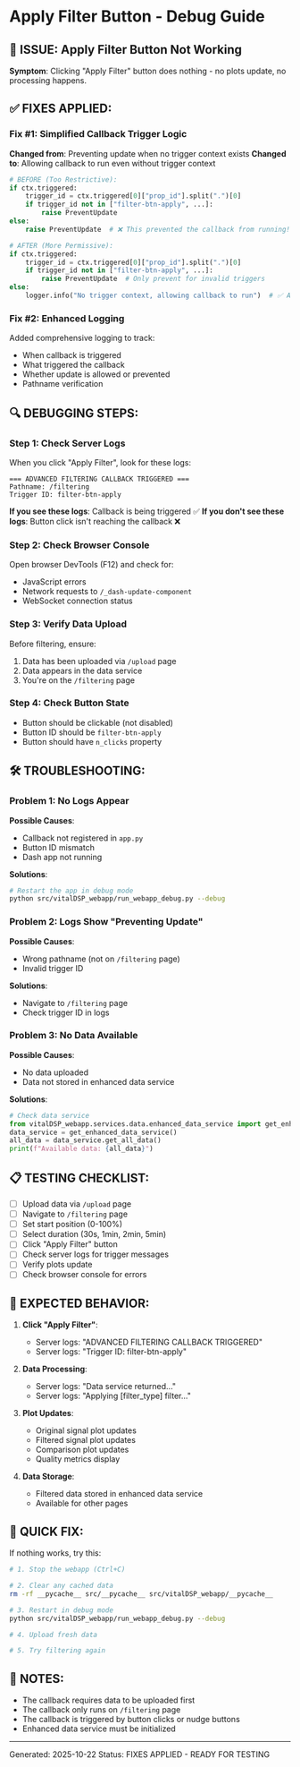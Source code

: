 # Apply Filter Button - Debug Guide

## 🚨 ISSUE: Apply Filter Button Not Working

**Symptom**: Clicking "Apply Filter" button does nothing - no plots update, no processing happens.

## ✅ FIXES APPLIED:

### **Fix #1: Simplified Callback Trigger Logic**

**Changed from**: Preventing update when no trigger context exists
**Changed to**: Allowing callback to run even without trigger context

```python
# BEFORE (Too Restrictive):
if ctx.triggered:
    trigger_id = ctx.triggered[0]["prop_id"].split(".")[0]
    if trigger_id not in ["filter-btn-apply", ...]:
        raise PreventUpdate
else:
    raise PreventUpdate  # ❌ This prevented the callback from running!

# AFTER (More Permissive):
if ctx.triggered:
    trigger_id = ctx.triggered[0]["prop_id"].split(".")[0]
    if trigger_id not in ["filter-btn-apply", ...]:
        raise PreventUpdate  # Only prevent for invalid triggers
else:
    logger.info("No trigger context, allowing callback to run")  # ✅ Allow callback to run
```

### **Fix #2: Enhanced Logging**

Added comprehensive logging to track:
- When callback is triggered
- What triggered the callback
- Whether update is allowed or prevented
- Pathname verification

## 🔍 DEBUGGING STEPS:

### **Step 1: Check Server Logs**

When you click "Apply Filter", look for these logs:

```
=== ADVANCED FILTERING CALLBACK TRIGGERED ===
Pathname: /filtering
Trigger ID: filter-btn-apply
```

**If you see these logs**: Callback is being triggered ✅
**If you don't see these logs**: Button click isn't reaching the callback ❌

### **Step 2: Check Browser Console**

Open browser DevTools (F12) and check for:
- JavaScript errors
- Network requests to `/_dash-update-component`
- WebSocket connection status

### **Step 3: Verify Data Upload**

Before filtering, ensure:
1. Data has been uploaded via `/upload` page
2. Data appears in the data service
3. You're on the `/filtering` page

### **Step 4: Check Button State**

- Button should be clickable (not disabled)
- Button ID should be `filter-btn-apply`
- Button should have `n_clicks` property

## 🛠️ TROUBLESHOOTING:

### **Problem 1: No Logs Appear**

**Possible Causes**:
- Callback not registered in `app.py`
- Button ID mismatch
- Dash app not running

**Solutions**:
```bash
# Restart the app in debug mode
python src/vitalDSP_webapp/run_webapp_debug.py --debug
```

### **Problem 2: Logs Show "Preventing Update"**

**Possible Causes**:
- Wrong pathname (not on `/filtering` page)
- Invalid trigger ID

**Solutions**:
- Navigate to `/filtering` page
- Check trigger ID in logs

### **Problem 3: No Data Available**

**Possible Causes**:
- No data uploaded
- Data not stored in enhanced data service

**Solutions**:
```python
# Check data service
from vitalDSP_webapp.services.data.enhanced_data_service import get_enhanced_data_service
data_service = get_enhanced_data_service()
all_data = data_service.get_all_data()
print(f"Available data: {all_data}")
```

## 📋 TESTING CHECKLIST:

- [ ] Upload data via `/upload` page
- [ ] Navigate to `/filtering` page
- [ ] Set start position (0-100%)
- [ ] Select duration (30s, 1min, 2min, 5min)
- [ ] Click "Apply Filter" button
- [ ] Check server logs for trigger messages
- [ ] Verify plots update
- [ ] Check browser console for errors

## 🎯 EXPECTED BEHAVIOR:

1. **Click "Apply Filter"**:
   - Server logs: "ADVANCED FILTERING CALLBACK TRIGGERED"
   - Server logs: "Trigger ID: filter-btn-apply"

2. **Data Processing**:
   - Server logs: "Data service returned..."
   - Server logs: "Applying [filter_type] filter..."

3. **Plot Updates**:
   - Original signal plot updates
   - Filtered signal plot updates
   - Comparison plot updates
   - Quality metrics display

4. **Data Storage**:
   - Filtered data stored in enhanced data service
   - Available for other pages

## 🚀 QUICK FIX:

If nothing works, try this:

```bash
# 1. Stop the webapp (Ctrl+C)

# 2. Clear any cached data
rm -rf __pycache__ src/__pycache__ src/vitalDSP_webapp/__pycache__

# 3. Restart in debug mode
python src/vitalDSP_webapp/run_webapp_debug.py --debug

# 4. Upload fresh data

# 5. Try filtering again
```

## 📝 NOTES:

- The callback requires data to be uploaded first
- The callback only runs on `/filtering` page
- The callback is triggered by button clicks or nudge buttons
- Enhanced data service must be initialized

---

Generated: 2025-10-22
Status: FIXES APPLIED - READY FOR TESTING

